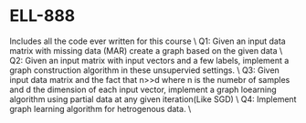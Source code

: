 # ELL-888
Includes all the code ever written for this course \\
Q1: Given an input data matrix with missing data (MAR) create a graph based on the given data \\
Q2: Given an input matrix with input vectors and a few labels, implement a graph construction algorithm in these unsupervied settings. \\
Q3: Given input data matrix and the fact that n>>d where n is the numebr of samples and d the dimension of each input vector, implement a graph loearning algorithm using partial data at any given iteration(Like SGD) \\
Q4: Implement graph learning algorithm for hetrogenous data. \\

